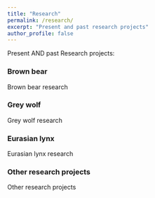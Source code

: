 ```yaml
---
title: "Research"
permalink: /research/
excerpt: "Present and past research projects"
author_profile: false
---
```


Present AND past Research projects:


### Brown bear
Brown bear research 

### Grey wolf
Grey wolf research

### Eurasian lynx
Eurasian lynx research

### Other research projects
Other research projects
